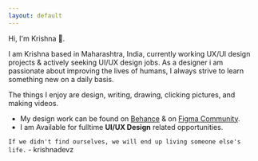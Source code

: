 ```yaml
---
layout: default
---
```

Hi, I'm Krishna 👋.

I am Krishna based in Maharashtra, India, currently working UX/UI design projects & actively seeking UI/UX design jobs. 
As a designer i am passionate about improving the lives of humans, I always strive to learn something new on a daily basis.

The things I enjoy are design, writing, drawing, clicking pictures, and making videos.

* My design work can be found on  [Behance](https://www.behance.net/krishnakakade) & on  [Figma Community](https://www.figma.com/@krishnadevz).
*  I am Available for fulltime **UI/UX Design** related opportunities. 


`If we didn't find ourselves, we will end up living someone else's life.` - krishnadevz


